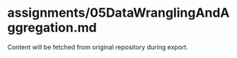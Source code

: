 # assignments/05DataWranglingAndAggregation.md

Content will be fetched from original repository during export.